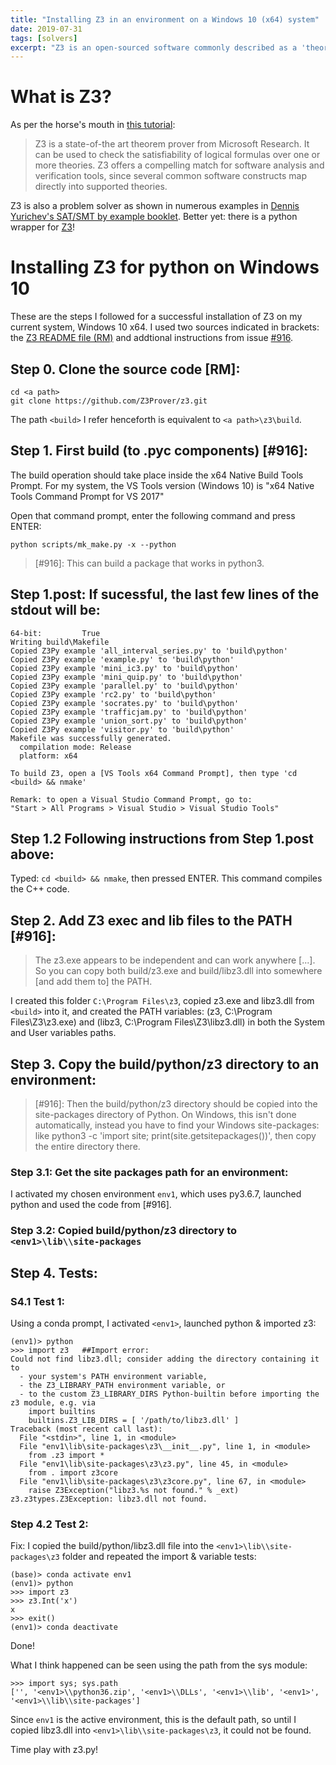 ```yaml
---
title: "Installing Z3 in an environment on a Windows 10 (x64) system"
date: 2019-07-31
tags: [solvers]
excerpt: "Z3 is an open-sourced software commonly described as a 'theorem prover'. It is also a problem solver..."
---
```


# What is Z3?

As per the horse's mouth in [this tutorial](https://rise4fun.com/z3/tutorial):  
>Z3 is a state-of-the art theorem prover from Microsoft Research. It can be used to check the satisfiability of logical formulas over one or more theories. Z3 offers a compelling match for software analysis and verification tools, since several common software constructs map directly into supported theories.  

Z3 is also a problem solver as shown in numerous examples in [Dennis Yurichev's SAT/SMT by example booklet](https://yurichev.com/writings/SAT_SMT_by_example.pdf). Better yet: there is a python wrapper for [Z3](https://github.com/Z3Prover/z3)!


# Installing Z3 for python on Windows 10

These are the steps I followed for a successful installation of Z3 on my current system, Windows 10 x64. I used two sources indicated in brackets: the [Z3 README file (RM)](https://github.com/Z3Prover/z3/blob/master/README.md) and addtional instructions from issue [#916](https://github.com/Z3Prover/z3/issues/916).  


## Step 0. Clone the source code [RM]:
```
cd <a path>
git clone https://github.com/Z3Prover/z3.git
```
The path `<build>` I refer henceforth is equivalent to `<a path>\z3\build`.  

## Step 1. First build (to .pyc components) [#916]:

The build operation should take place inside the x64 Native Build Tools Prompt.
For my system, the VS Tools version (Windows 10) is "x64 Native Tools Command Prompt for VS 2017"

Open that command prompt, enter the following command and press ENTER:
```
python scripts/mk_make.py -x --python
```
> [#916]: This can build a package that works in python3.  

## Step 1.post: If sucessful, the last few lines of the stdout will be:
```
64-bit:         True
Writing build\Makefile
Copied Z3Py example 'all_interval_series.py' to 'build\python'
Copied Z3Py example 'example.py' to 'build\python'
Copied Z3Py example 'mini_ic3.py' to 'build\python'
Copied Z3Py example 'mini_quip.py' to 'build\python'
Copied Z3Py example 'parallel.py' to 'build\python'
Copied Z3Py example 'rc2.py' to 'build\python'
Copied Z3Py example 'socrates.py' to 'build\python'
Copied Z3Py example 'trafficjam.py' to 'build\python'
Copied Z3Py example 'union_sort.py' to 'build\python'
Copied Z3Py example 'visitor.py' to 'build\python'
Makefile was successfully generated.
  compilation mode: Release
  platform: x64

To build Z3, open a [VS Tools x64 Command Prompt], then type 'cd <build> && nmake'

Remark: to open a Visual Studio Command Prompt, go to:  
"Start > All Programs > Visual Studio > Visual Studio Tools"
```
## Step 1.2 Following instructions from Step 1.post above:

Typed: `cd <build> && nmake`, then pressed ENTER.
This command compiles the C++ code.  


## Step 2. Add Z3 exec and lib files to the PATH [#916]:
 
> The z3.exe appears to be independent and can work anywhere [...]. So you can copy both build/z3.exe and build/libz3.dll into somewhere [and add them to] the PATH.  

I created this folder `C:\Program Files\z3`, copied z3.exe and libz3.dll from `<build>` into it, and created the PATH variables: (z3, C:\Program Files\Z3\z3.exe) and (libz3, C:\Program Files\Z3\libz3.dll) in both the System and User variables paths.

## Step 3. Copy the build/python/z3 directory to an environment:

> [#916]: Then the build/python/z3 directory should be copied into the site-packages directory of Python. On Windows, this isn't done automatically, instead you have to find your Windows site-packages: like python3 -c 'import site; print(site.getsitepackages())', then copy the entire directory there.


### Step 3.1: Get the site packages path for an environment:
I activated my chosen environment `env1`, which uses py3.6.7, launched python and used the code from [#916].  

### Step 3.2: Copied build/python/z3 directory to `<env1>\lib\\site-packages`

## Step 4. Tests:

### S4.1 Test 1:
Using a conda prompt, I activated `<env1>`, launched python & imported z3:
```
(env1)> python
>>> import z3   ##Import error:
Could not find libz3.dll; consider adding the directory containing it to
  - your system's PATH environment variable,
  - the Z3_LIBRARY_PATH environment variable, or
  - to the custom Z3_LIBRARY_DIRS Python-builtin before importing the z3 module, e.g. via
    import builtins
    builtins.Z3_LIB_DIRS = [ '/path/to/libz3.dll' ]
Traceback (most recent call last):
  File "<stdin>", line 1, in <module>
  File "env1\lib\site-packages\z3\__init__.py", line 1, in <module>
    from .z3 import *
  File "env1\lib\site-packages\z3\z3.py", line 45, in <module>
    from . import z3core
  File "env1\lib\site-packages\z3\z3core.py", line 67, in <module>
    raise Z3Exception("libz3.%s not found." % _ext)
z3.z3types.Z3Exception: libz3.dll not found.
```
### Step 4.2 Test 2:
Fix: I copied the build/python/libz3.dll file into the `<env1>\lib\\site-packages\z3` folder and repeated the import & variable tests:
```
(base)> conda activate env1
(env1)> python
>>> import z3
>>> z3.Int('x')
x
>>> exit()
(env1)> conda deactivate
```
Done!

What I think happened can be seen using the path from the sys module:
```
>>> import sys; sys.path
['', '<env1>\\python36.zip', '<env1>\\DLLs', '<env1>\\lib', '<env1>', '<env1>\\lib\\site-packages']
```
Since `env1` is the active environment, this is the default path, so until I copied libz3.dll into `<env1>\lib\\site-packages\z3`, it could not be found.


Time play with z3.py!
